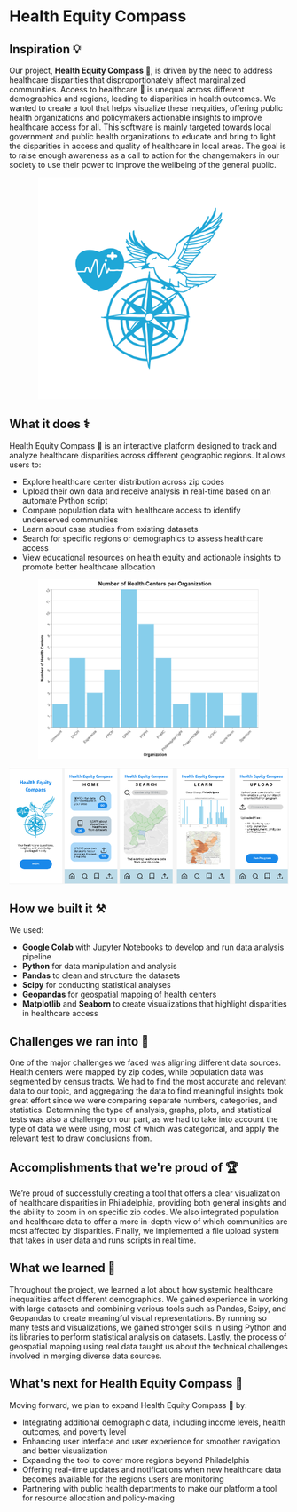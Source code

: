 # Health Equity Compass
## Inspiration 💡
Our project, **Health Equity Compass** 🧭, is driven by the need to address healthcare disparities that disproportionately affect marginalized communities. Access to healthcare 🏥 is unequal across different demographics and regions, leading to disparities in health outcomes. We wanted to create a tool that helps visualize these inequities, offering public health organizations and policymakers actionable insights to improve healthcare access for all. This software is mainly targeted towards local government and public health organizations to educate and bring to light the disparities in access and quality of healthcare in local areas. The goal is to raise enough awareness as a call to action for the changemakers in our society to use their power to improve the wellbeing of the general public.

<div align="center">
  <img src="/img/Dove.png" alt="dove" style="width: 400px;">
</div>

## What it does ⚕️
Health Equity Compass 🧭 is an interactive platform designed to track and analyze healthcare disparities across different geographic regions. It allows users to:
- Explore healthcare center distribution across zip codes
- Upload their own data and receive analysis in real-time based on an automate Python script
- Compare population data with healthcare access to identify underserved communities
- Learn about case studies from existing datasets
- Search for specific regions or demographics to assess healthcare access
- View educational resources on health equity and actionable insights to promote better healthcare allocation

<div align="center">
  <img src="/img/hec1.png" alt="graph" style="width: 400px;">
</div>

![app](/img/ss)

## How we built it ⚒️
We used:
- **Google Colab** with Jupyter Notebooks to develop and run data analysis pipeline
- **Python** for data manipulation and analysis
- **Pandas** to clean and structure the datasets
- **Scipy** for conducting statistical analyses
- **Geopandas** for geospatial mapping of health centers
- **Matplotlib** and **Seaborn** to create visualizations that highlight disparities in healthcare access

## Challenges we ran into 🚧
One of the major challenges we faced was aligning different data sources. Health centers were mapped by zip codes, while population data was segmented by census tracts. We had to find the most accurate and relevant data to our topic, and aggregating the data to find meaningful insights took great effort since we were comparing separate numbers, categories, and statistics. Determining the type of analysis, graphs, plots, and statistical tests was also a challenge on our part, as we had to take into account the type of data we were using, most of which was categorical, and apply the relevant test to draw conclusions from. 

## Accomplishments that we're proud of 🏆
We’re proud of successfully creating a tool that offers a clear visualization of healthcare disparities in Philadelphia, providing both general insights and the ability to zoom in on specific zip codes. We also integrated population and healthcare data to offer a more in-depth view of which communities are most affected by disparities. Finally, we implemented a file upload system that takes in user data and runs scripts in real time. 

## What we learned 💪
Throughout the project, we learned a lot about how systemic healthcare inequalities affect different demographics. We gained experience in working with large datasets and combining various tools such as Pandas, Scipy, and Geopandas to create meaningful visual representations. By running so many tests and visualizations, we gained stronger skills in using Python and its libraries to perform statistical analysis on datasets. Lastly, the process of geospatial mapping using real data taught us about the technical challenges involved in merging diverse data sources.

## What's next for Health Equity Compass 🔮
Moving forward, we plan to expand Health Equity Compass 🧭 by:
- Integrating additional demographic data, including income levels, health outcomes, and poverty level
- Enhancing user interface and user experience for smoother navigation and better visualization
- Expanding the tool to cover more regions beyond Philadelphia
- Offering real-time updates and notifications when new healthcare data becomes available for the regions users are monitoring
- Partnering with public health departments to make our platform a tool for resource allocation and policy-making
